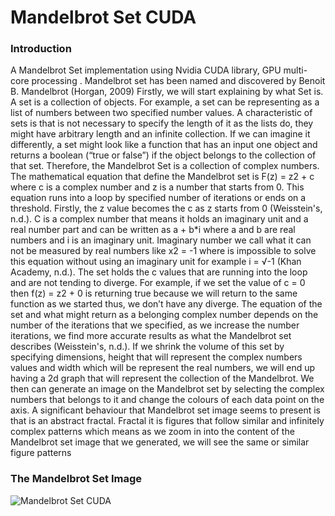 # Mandelbrot Set CUDA

### Introduction
A Mandelbrot Set implementation using Nvidia CUDA library, GPU multi-core processing .
Mandelbrot set has been named and discovered by Benoit B. Mandelbrot (Horgan, 2009) 
Firstly, we will start explaining by what Set is. A set is a collection of objects. 
For example, a set can be representing as a list of numbers between two specified number values. 
A characteristic of sets is that is not necessary to specify the length of it as the lists do, they might have arbitrary length and an infinite collection. If we can imagine it differently, a set might look like a function that has an input one object and returns a boolean (“true or false”) if the object belongs to the collection of that set. Therefore, the Mandelbrot Set is a collection of complex numbers.  The mathematical equation that define the Mandelbrot set is F(z) = z2 + c where c is a complex number and z is a number that starts from 0. This equation runs into a loop by specified number of iterations or ends on a threshold. 
Firstly, the z value becomes the c as z starts from 0 (Weisstein's, n.d.). C is a complex number that means it holds an imaginary unit and a real number part and can be written as a + b*i where a and b are real numbers and i is an imaginary unit. Imaginary number we call what it can not be measured by real numbers like x2 = -1 where is impossible to solve this equation without using an imaginary unit for example i = √-1 (Khan Academy, n.d.). The set holds the c values that are running into the loop and are not tending to diverge. For example, if we set the value of c = 0 then f(z) = z2 + 0 is returning true because we will return to the same function as we started thus, we don’t have any diverge. The equation of the set and what might return as a belonging complex number depends on the number of the iterations that we specified, as we increase the number iterations, we find more accurate results as what the Mandelbrot set describes (Weisstein's, n.d.). If we shrink the volume of this set by specifying dimensions, height that will represent the complex numbers values and width which will be represent the real numbers, we will end up having a 2d graph that will represent the collection of the Mandelbrot. We then can generate an image on the Mandelbrot set by selecting the complex numbers that belongs to it and change the colours of each data point on the axis. A significant behaviour that Mandelbrot set image seems to present is that is an abstract fractal. Fractal it is figures that follow similar and infinitely complex patterns which means as we zoom in into the content of the Mandelbrot set image that we generated, we will see the same or similar figure patterns

### The Mandelbrot Set Image
![Mandelbrot Set CUDA](https://user-images.githubusercontent.com/48296471/54649177-18562680-4aa1-11e9-8812-843cfdb95138.jpg)
